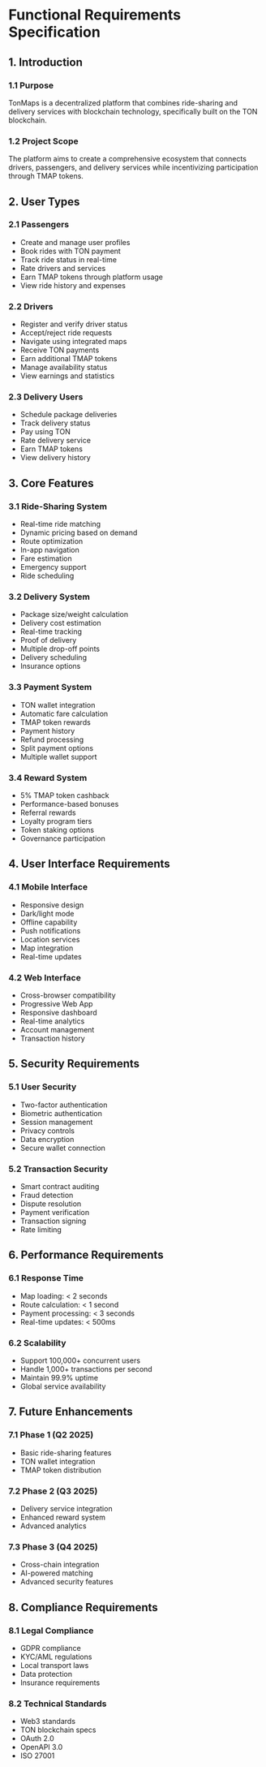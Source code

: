 # Functional Requirements Specification

## 1. Introduction

### 1.1 Purpose
TonMaps is a decentralized platform that combines ride-sharing and delivery services with blockchain technology, specifically built on the TON blockchain.

### 1.2 Project Scope
The platform aims to create a comprehensive ecosystem that connects drivers, passengers, and delivery services while incentivizing participation through TMAP tokens.

## 2. User Types

### 2.1 Passengers
- Create and manage user profiles
- Book rides with TON payment
- Track ride status in real-time
- Rate drivers and services
- Earn TMAP tokens through platform usage
- View ride history and expenses

### 2.2 Drivers
- Register and verify driver status
- Accept/reject ride requests
- Navigate using integrated maps
- Receive TON payments
- Earn additional TMAP tokens
- Manage availability status
- View earnings and statistics

### 2.3 Delivery Users
- Schedule package deliveries
- Track delivery status
- Pay using TON
- Rate delivery service
- Earn TMAP tokens
- View delivery history

## 3. Core Features

### 3.1 Ride-Sharing System
- Real-time ride matching
- Dynamic pricing based on demand
- Route optimization
- In-app navigation
- Fare estimation
- Emergency support
- Ride scheduling

### 3.2 Delivery System
- Package size/weight calculation
- Delivery cost estimation
- Real-time tracking
- Proof of delivery
- Multiple drop-off points
- Delivery scheduling
- Insurance options

### 3.3 Payment System
- TON wallet integration
- Automatic fare calculation
- TMAP token rewards
- Payment history
- Refund processing
- Split payment options
- Multiple wallet support

### 3.4 Reward System
- 5% TMAP token cashback
- Performance-based bonuses
- Referral rewards
- Loyalty program tiers
- Token staking options
- Governance participation

## 4. User Interface Requirements

### 4.1 Mobile Interface
- Responsive design
- Dark/light mode
- Offline capability
- Push notifications
- Location services
- Map integration
- Real-time updates

### 4.2 Web Interface
- Cross-browser compatibility
- Progressive Web App
- Responsive dashboard
- Real-time analytics
- Account management
- Transaction history

## 5. Security Requirements

### 5.1 User Security
- Two-factor authentication
- Biometric authentication
- Session management
- Privacy controls
- Data encryption
- Secure wallet connection

### 5.2 Transaction Security
- Smart contract auditing
- Fraud detection
- Dispute resolution
- Payment verification
- Transaction signing
- Rate limiting

## 6. Performance Requirements

### 6.1 Response Time
- Map loading: < 2 seconds
- Route calculation: < 1 second
- Payment processing: < 3 seconds
- Real-time updates: < 500ms

### 6.2 Scalability
- Support 100,000+ concurrent users
- Handle 1,000+ transactions per second
- Maintain 99.9% uptime
- Global service availability

## 7. Future Enhancements

### 7.1 Phase 1 (Q2 2025)
- Basic ride-sharing features
- TON wallet integration
- TMAP token distribution

### 7.2 Phase 2 (Q3 2025)
- Delivery service integration
- Enhanced reward system
- Advanced analytics

### 7.3 Phase 3 (Q4 2025)
- Cross-chain integration
- AI-powered matching
- Advanced security features

## 8. Compliance Requirements

### 8.1 Legal Compliance
- GDPR compliance
- KYC/AML regulations
- Local transport laws
- Data protection
- Insurance requirements

### 8.2 Technical Standards
- Web3 standards
- TON blockchain specs
- OAuth 2.0
- OpenAPI 3.0
- ISO 27001
